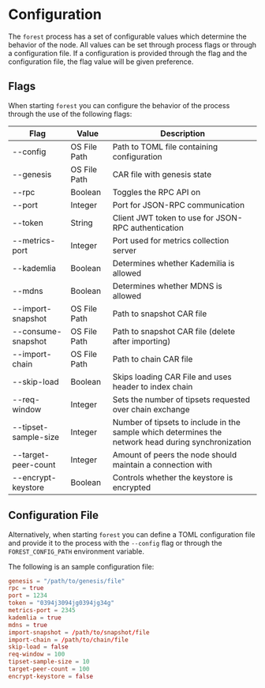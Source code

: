 # Configuration

The `forest` process has a set of configurable values which determine the
behavior of the node. All values can be set through process flags or through a
configuration file. If a configuration is provided through the flag and the
configuration file, the flag value will be given preference.

## Flags

When starting `forest` you can configure the behavior of the process through the
use of the following flags:

| Flag                 | Value        | Description                                                                                         |
| -------------------- | ------------ | --------------------------------------------------------------------------------------------------- |
| --config             | OS File Path | Path to TOML file containing configuration                                                          |
| --genesis            | OS File Path | CAR file with genesis state                                                                         |
| --rpc                | Boolean      | Toggles the RPC API on                                                                              |
| --port               | Integer      | Port for JSON-RPC communication                                                                     |
| --token              | String       | Client JWT token to use for JSON-RPC authentication                                                 |
| --metrics-port       | Integer      | Port used for metrics collection server                                                             |
| --kademlia           | Boolean      | Determines whether Kademilia is allowed                                                             |
| --mdns               | Boolean      | Determines whether MDNS is allowed                                                                  |
| --import-snapshot    | OS File Path | Path to snapshot CAR file                                                                           |
| --consume-snapshot   | OS File Path | Path to snapshot CAR file (delete after importing)                                                  |
| --import-chain       | OS File Path | Path to chain CAR file                                                                              |
| --skip-load          | Boolean      | Skips loading CAR File and uses header to index chain                                               |
| --req-window         | Integer      | Sets the number of tipsets requested over chain exchange                                            |
| --tipset-sample-size | Integer      | Number of tipsets to include in the sample which determines the network head during synchronization |
| --target-peer-count  | Integer      | Amount of peers the node should maintain a connection with                                          |
| --encrypt-keystore   | Boolean      | Controls whether the keystore is encrypted                                                          |

## Configuration File

Alternatively, when starting `forest` you can define a TOML configuration file
and provide it to the process with the `--config` flag or through the
`FOREST_CONFIG_PATH` environment variable.

The following is an sample configuration file:

```toml
genesis = "/path/to/genesis/file"
rpc = true
port = 1234
token = "0394j3094jg0394jg34g"
metrics-port = 2345
kademlia = true
mdns = true
import-snapshot = /path/to/snapshot/file
import-chain = /path/to/chain/file
skip-load = false
req-window = 100
tipset-sample-size = 10
target-peer-count = 100
encrypt-keystore = false
```
